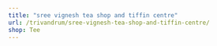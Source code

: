 ```yaml
---
title: "sree vignesh tea shop and tiffin centre"
url: /trivandrum/sree-vignesh-tea-shop-and-tiffin-centre/
shop: Tee
---
```

